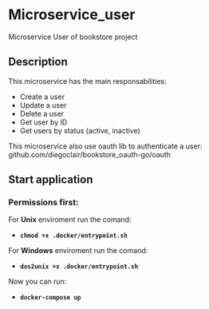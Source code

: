 # Microservice_user  
Microservice User of bookstore project  
  
## Description

This microservice has the main responsabilities:  
  
* Create a user
* Update a user
* Delete a user 
* Get user by ID
* Get users by status (active, inactive)

This microservice also use oauth lib to authenticate a user: github.com/diegoclair/bookstore_oauth-go/oauth</b></b> 

## Start application
### Permissions first:  
For <b>Unix</b> enviroment run the comand:  
* <b>```chmod +x .docker/entrypoint.sh```</b>  

For <b>Windows</b> enviroment run the comand:   
* <b>```dos2unix +x .docker/entrypoint.sh```</b>  

Now you can run:  <br>
* <b>```docker-compose up```</b>
<br><br>
